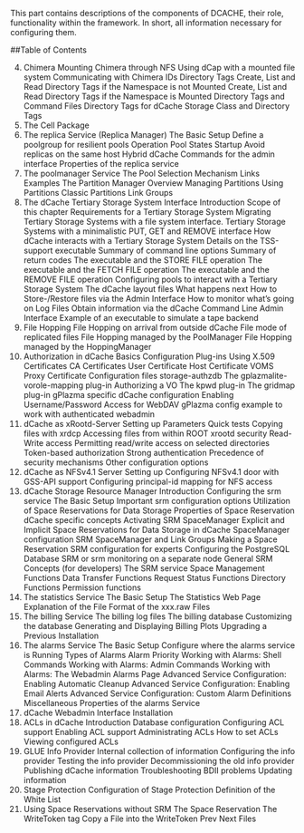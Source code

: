 This part contains descriptions of the components of DCACHE, their role, functionality within the framework. In short, all information necessary for configuring them.


##Table of Contents

4. Chimera
Mounting Chimera through NFS
Using dCap with a mounted file system
Communicating with Chimera
IDs
Directory Tags
Create, List and Read Directory Tags if the Namespace is not Mounted
Create, List and Read Directory Tags if the Namespace is Mounted
Directory Tags and Command Files
Directory Tags for dCache
Storage Class and Directory Tags
5. The Cell Package
6. The replica Service (Replica Manager)
The Basic Setup
Define a poolgroup for resilient pools
Operation
Pool States
Startup
Avoid replicas on the same host
Hybrid dCache
Commands for the admin interface
Properties of the replica service
7. The poolmanager Service
The Pool Selection Mechanism
Links
Examples
The Partition Manager
Overview
Managing Partitions
Using Partitions
Classic Partitions
Link Groups
8. The dCache Tertiary Storage System Interface
Introduction
Scope of this chapter
Requirements for a Tertiary Storage System
Migrating Tertiary Storage Systems with a file system interface.
Tertiary Storage Systems with a minimalistic PUT, GET and REMOVE interface
How dCache interacts with a Tertiary Storage System
Details on the TSS-support executable
Summary of command line options
Summary of return codes
The executable and the STORE FILE operation
The executable and the FETCH FILE operation
The executable and the REMOVE FILE operation
Configuring pools to interact with a Tertiary Storage System
The dCache layout files
What happens next
How to Store-/Restore files via the Admin Interface
How to monitor what’s going on
Log Files
Obtain information via the dCache Command Line Admin Interface
Example of an executable to simulate a tape backend
9. File Hopping
File Hopping on arrival from outside dCache
File mode of replicated files
File Hopping managed by the PoolManager
File Hopping managed by the HoppingManager
10. Authorization in dCache
Basics
Configuration
Plug-ins
Using X.509 Certificates
CA Certificates
User Certificate
Host Certificate
VOMS Proxy Certificate
Configuration files
storage-authzdb
The gplazmalite-vorole-mapping plug-in
Authorizing a VO
The kpwd plug-in
The gridmap plug-in
gPlazma specific dCache configuration
Enabling Username/Password Access for WebDAV
gPlazma config example to work with authenticated webadmin
11. dCache as xRootd-Server
Setting up
Parameters
Quick tests
Copying files with xrdcp
Accessing files from within ROOT
xrootd security
Read-Write access
Permitting read/write access on selected directories
Token-based authorization
Strong authentication
Precedence of security mechanisms
Other configuration options
12. dCache as NFSv4.1 Server
Setting up
Configuring NFSv4.1 door with GSS-API support
Configuring principal-id mapping for NFS access
13. dCache Storage Resource Manager
Introduction
Configuring the srm service
The Basic Setup
Important srm configuration options
Utilization of Space Reservations for Data Storage
Properties of Space Reservation
dCache specific concepts
Activating SRM SpaceManager
Explicit and Implicit Space Reservations for Data Storage in dCache
SpaceManager configuration
SRM SpaceManager and Link Groups
Making a Space Reservation
SRM configuration for experts
Configuring the PostgreSQL Database
SRM or srm monitoring on a separate node
General SRM Concepts (for developers)
The SRM service
Space Management Functions
Data Transfer Functions
Request Status Functions
Directory Functions
Permission functions
14. The statistics Service
The Basic Setup
The Statistics Web Page
Explanation of the File Format of the xxx.raw Files
15. The billing Service
The billing log files
The billing database
Customizing the database
Generating and Displaying Billing Plots
Upgrading a Previous Installation
16. The alarms Service
The Basic Setup
Configure where the alarms service is Running
Types of Alarms
Alarm Priority
Working with Alarms: Shell Commands
Working with Alarms: Admin Commands
Working with Alarms: The Webadmin Alarms Page
Advanced Service Configuration: Enabling Automatic Cleanup
Advanced Service Configuration: Enabling Email Alerts
Advanced Service Configuration: Custom Alarm Definitions
Miscellaneous Properties of the alarms Service
17. dCache Webadmin Interface
Installation
18. ACLs in dCache
Introduction
Database configuration
Configuring ACL support
Enabling ACL support
Administrating ACLs
How to set ACLs
Viewing configured ACLs
19. GLUE Info Provider
Internal collection of information
Configuring the info provider
Testing the info provider
Decommissioning the old info provider
Publishing dCache information
Troubleshooting BDII problems
Updating information
20. Stage Protection
Configuration of Stage Protection
Definition of the White List
21. Using Space Reservations without SRM
The Space Reservation
The WriteToken tag
Copy a File into the WriteToken
Prev 	 	 Next
Files 	
